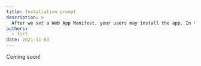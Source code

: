 ```yaml
---
title: Installation prompt
description: >
  After we set a Web App Manifest, your users may install the app. In this chapter, we will understand how to customize the installation experience and help the user add the icon.
authors:
  - firt
date: 2021-11-03
---
```


Coming soon!
